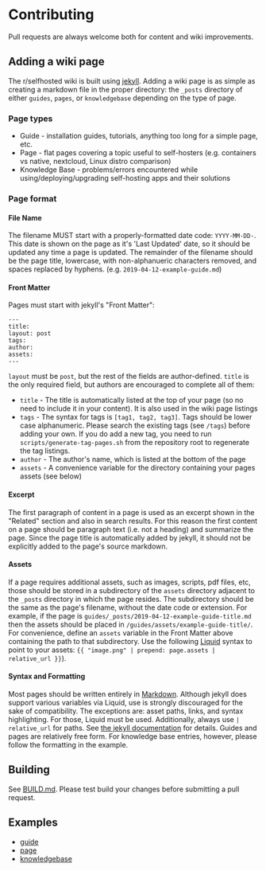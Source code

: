 # Contributing
Pull requests are always welcome both for content and wiki improvements.

## Adding a wiki page
The r/selfhosted wiki is built using [jekyll](https://jekyllrb.com/). Adding a wiki page is as simple as creating a markdown file in the proper directory: the `_posts` directory of either `guides`, `pages`, or `knowledgebase` depending on the type of page.

### Page types
* Guide - installation guides, tutorials, anything too long for a simple page, etc.
* Page - flat pages covering a topic useful to self-hosters (e.g. containers vs native, nextcloud, Linux distro comparison)
* Knowledge Base - problems/errors encountered while using/deploying/upgrading self-hosting apps and their solutions

### Page format

#### File Name
The filename MUST start with a properly-formatted date code: `YYYY-MM-DD-`. This date is shown on the page as it's 'Last Updated' date, so it should be updated any time a page is updated. The remainder of the filename should be the page title, lowercase, with non-alphanueric characters removed, and spaces replaced by hyphens. (e.g. `2019-04-12-example-guide.md`)

#### Front Matter
Pages must start with jekyll's "Front Matter":
```
---
title:
layout: post
tags:
author:
assets:
---
```
`layout` must be `post`, but the rest of the fields are author-defined. `title` is the only required field, but authors are encouraged to complete all of them:
* `title` - The title is automatically listed at the top of your page (so no need to include it in your content). It is also used in the wiki page listings
* `tags` - The syntax for tags is `[tag1, tag2, tag3]`. Tags should be lower case alphanumeric. Please search the existing tags (see `/tags`) before adding your own. If you do add a new tag, you need to run `scripts/generate-tag-pages.sh` from the repository root to regenerate the tag listings.
* `author` - The author's name, which is listed at the bottom of the page
* `assets` - A convenience variable for the directory containing your pages assets (see below)

#### Excerpt
The first paragraph of content in a page is used as an excerpt shown in the "Related" section and also in search results. For this reason the first content on a page should be paragraph text (i.e. not a heading) and summarize the page. Since the page title is automatically added by jekyll, it should not be explicitly added to the page's source markdown.

#### Assets
If a page requires additional assets, such as images, scripts, pdf files, etc, those should be stored in a subdirectory of the `assets` directory adjacent to the `_posts` directory in which the page resides. The subdirectory should be the same as the page's filename, without the date code or extension. For example, if the page is `guides/_posts/2019-04-12-example-guide-title.md` then the assets should be placed in `/guides/assets/example-guide-title/`. For convenience, define an `assets` variable in the Front Matter above containing the path to that subdirectory. Use the following [Liquid](https://jekyllrb.com/docs/liquid/) syntax to point to your assets: `{{ "image.png" | prepend: page.assets | relative_url }}`).

#### Syntax and Formatting
Most pages should be written entirely in [Markdown](https://github.com/adam-p/markdown-here/wiki/Markdown-Cheatsheet). Although jekyll does support various variables via Liquid, use is strongly discouraged for the sake of compatibility. The exceptions are: asset paths, links, and syntax highlighting. For those, Liquid must be used. Additionally, always use `| relative_url` for paths. See [the jekyll documentation](https://jekyllrb.com/docs/liquid/tags/) for details. Guides and pages are relatively free form. For knowledge base entries, however, please follow the formatting in the example.

## Building
See [BUILD.md](/BUILD.md). Please test build your changes before submitting a pull request.

## Examples
* [guide](/examples/2019-04-12-example-guide.md)
* [page](/examples/2019-04-12-example-page.md)
* [knowledgebase](/examples/2019-04-12-example-kb.md)